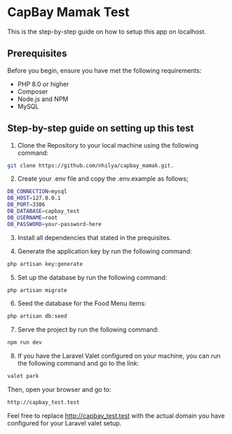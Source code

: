
# CapBay Mamak Test
This is the step-by-step guide on how to setup this app on localhost.

## Prerequisites

Before you begin, ensure you have met the following requirements:
- PHP 8.0 or higher
- Composer
- Node.js and NPM
- MySQL


## Step-by-step guide on setting up this test

1. Clone the Repository to your local machine using the following command:
```bash
git clone https://github.com/nhilya/capbay_mamak.git.
```
2. Create your .env file and copy the .env.example as follows;
```bash
DB_CONNECTION=mysql
DB_HOST=127.0.0.1
DB_PORT=3306
DB_DATABASE=capbay_test
DB_USERNAME=root
DB_PASSWORD=your-password-here
```
3. Install all dependencies that stated in the prequisites.

4. Generate the application key by run the following command:
```bash
php artisan key:generate
```
5. Set up the database by run the following command:
```bash
php artisan migrate
```
6. Seed the database for the Food Menu items:
```bash
php artisan db:seed
```
7. Serve the project by run the following command:
```bash
npm run dev
```
8. If you have the Laravel Valet configured on your machine, you can run the following command and go to the link:
```bash
valet park
```

Then, open your browser and go to:
```bash
http://capbay_test.test
```
Feel free to replace http://capbay_test.test with the actual domain you have configured for your Laravel valet setup.
    